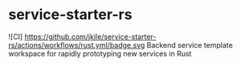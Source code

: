# service-starter-rs
![CI]
https://github.com/jkile/service-starter-rs/actions/workflows/rust.yml/badge.svg
Backend service template workspace for rapidly prototyping new services in Rust
